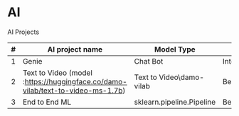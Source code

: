 # AI
AI Projects

| # | AI project name                                                                | Model Type                 | Level        |
|---|--------------------------------------------------------------------------------|----------------------------|--------------|
| 1 | Genie                                                                          | Chat Bot                   | Intermediate |
| 2 | Text to Video (model :https://huggingface.co/damo-vilab/text-to-video-ms-1.7b) | Text to Video\damo-vilab   | Beginner     |
| 3 | End to End ML                                                                  | sklearn.pipeline.Pipeline  | Beginner     |
